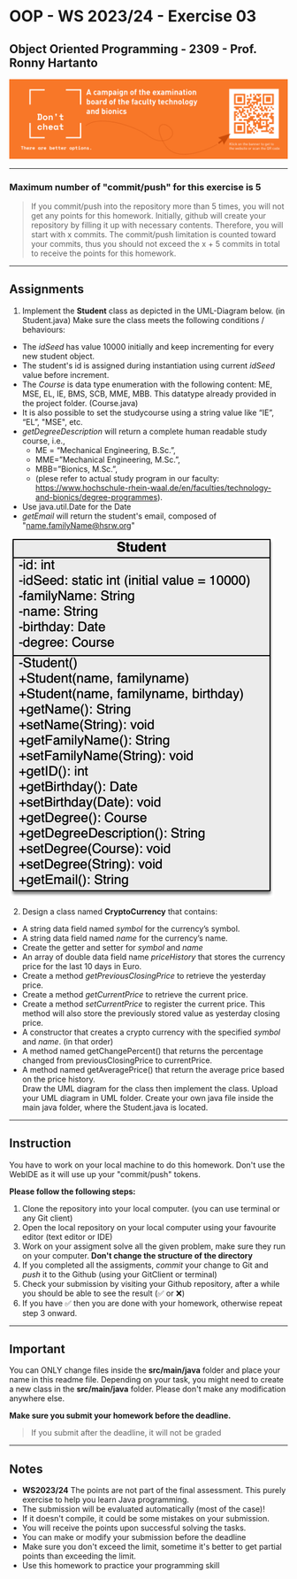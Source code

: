 # OOP - WS 2023/24 - Exercise 03

## Object Oriented Programming - 2309 - Prof. Ronny Hartanto


[![Don't Cheat](img/dont-cheat.png)](https://www.hochschule-rhein-waal.de/de/fakultaeten/technologie-und-bionik/vorlesungs-und-pruefungsverzeichnis/exam-plan-summer-2021/dont) 

---  

### Maximum number of "**commit/push**" for this exercise is **5**

> If you commit/push into the repository more than 5 times, you will not get any points for this homework. 
> Initially, github will create your repository by filling it up with necessary contents. Therefore, you will start with x commits. The commit/push limitation is counted toward your commits, thus you should not exceed the x + 5 commits in total to receive the points for this homework. 

--- 

## Assignments

1. Implement the **Student** class as depicted in the UML-Diagram below. (in Student.java) Make sure the class meets the following conditions / behaviours:   
* The *idSeed* has value 10000 initially and keep incrementing for every new student object. 
* The student's id is assigned during instantiation using current *idSeed* value before increment.  
* The *Course* is data type enumeration with the following content: ME, MSE, EL, IE, BMS, SCB, MME, MBB. This datatype already provided in the project folder. (Course.java)  
* It is also possible to set the studycourse using a string value like “IE”, “EL”, "MSE", etc.  
* *getDegreeDescription* will return a complete human readable study course, i.e.,  
  * ME = “Mechanical Engineering, B.Sc.”, 
  * MME=”Mechanical Engineering, M.Sc.”, 
  * MBB=”Bionics, M.Sc.”, 
  * (plese refer to actual study program in our faculty: https://www.hochschule-rhein-waal.de/en/faculties/technology-and-bionics/degree-programmes).  
* Use java.util.Date for the Date   
* *getEmail* will return the student's email, composed of "name.familyName@hsrw.org"

![Student](img/Student.png) 

2. Design a class named **CryptoCurrency** that contains:  
* A string data field named *symbol* for the currency’s symbol.
* A string data field named *name* for the currency’s name.
* Create the getter and setter for *symbol* and *name*
* An array of double data field name *priceHistory* that stores the currency price for
the last 10 days in Euro.
* Create a method *getPreviousClosingPrice* to retrieve the yesterday price.
* Create a method *getCurrentPrice* to retrieve the current price.
* Create a method *setCurrentPrice* to register the current price. This method will also store the previously stored value as yesterday closing price.
* A constructor that creates a crypto currency with the specified *symbol* and *name*. (in that order)
* A method named getChangePercent() that returns the percentage changed from previousClosingPrice to currentPrice.
* A method named getAveragePrice() that return the average price based on the price history.  
Draw the UML diagram for the class then implement the class. Upload your UML diagram in UML folder. Create your own java file inside the main java folder, where the Student.java is located.

---

## Instruction
You have to work on your local machine to do this homework. Don't use the WebIDE as it will use up your "commit/push" tokens. 

**Please follow the following steps:**
1. Clone the repository into your local computer. (you can use terminal or any Git client)
2. Open the local repository on your local computer using your favourite editor (text editor or IDE)
3. Work on your assigment solve all the given problem, make sure they run on your computer. **Don't change the structure of the directory**
4. If you completed all the assigments, *commit* your change to Git and *push* it to the Github (using your GitClient or terminal)
5. Check your submission by visiting your Github repository, after a while you should be able to see the result (:white_check_mark: or :x:)
6. If you have :white_check_mark: then you are done with your homework, otherwise repeat step 3 onward. 

--- 

## Important

You can ONLY change files inside the **src/main/java** folder and place your name in this readme file. Depending on your task, you might need to create a new class in the **src/main/java** folder. Please don't make any modification anywhere else. 

**Make sure you submit your homework before the deadline.** 
> If you submit after the deadline, it will not be graded

---
## Notes
* **WS2023/24** The points are not part of the final assessment. This purely exercise to help you learn Java programming.
* The submission will be evaluated automatically (most of the case)!
* If it doesn't compile, it could be some mistakes on your submission. 
* You will receive the points upon successful solving the tasks. 
* You can make or modify your submission before the deadline
* Make sure you don't exceed the limit, sometime it's better to get partial points than exceeding the limit. 
* Use this homework to practice your programming skill
